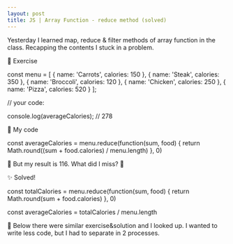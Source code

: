 ```yaml
---
layout: post
title: JS | Array Function - reduce method (solved)
---
```


Yesterday I learned map, reduce & filter methods of array function in the class.
Recapping the contents I stuck in a problem.


💪 Exercise

const menu = [
  { name: 'Carrots', calories: 150 },
  { name: 'Steak', calories: 350 },
  { name: 'Broccoli', calories: 120 },
  { name: 'Chicken', calories: 250 },
  { name: 'Pizza', calories: 520 }
];
 
// your code:
 
console.log(averageCalories); // 278


🐲 My code

const averageCalories = menu.reduce(function(sum, food) 
{
    return Math.round((sum + food.calories) / menu.length)
}, 0)


📝 But my result is 116. What did I miss? 🤔 



✨ Solved!

const totalCalories = menu.reduce(function(sum, food) 
{
    return Math.round(sum + food.calories)
}, 0)

const averageCalories = totalCalories / menu.length


📝 Below there were similar exercise&solution and I looked up.
I wanted to write less code, but I had to separate in 2 processes. 